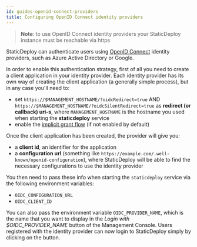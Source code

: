 ```yaml
---
id: guides-openid-connect-providers
title: Configuring OpenID Connect identity providers
---
```


> **Note**: to use OpenID Connect identity providers your StaticDeploy instance
> must be reachable via https

StaticDeploy can authenticate users using [OpenID Connect](https://openid.net/)
identity providers, such as Azure Active Directory or Google.

In order to enable this authentication strategy, first of all you need to create
a client application in your identity provider. Each identity provider has its
own way of creating the client application (a generally simple process), but in
any case you'll need to:

- set `https://$MANAGEMENT_HOSTNAME/?oidcRedirect=true` AND
  `https://$MANAGEMENT_HOSTNAME/?oidcSilentRedirect=true` as **redirect (or
  callback) uri-s**, where `MANAGEMENT_HOSTNAME` is the hostname you used when
  starting the **staticdeploy** service
- enable the [implicit grant flow](https://oauth.net/2/grant-types/implicit/)
  (if not enabled by default)

Once the client application has been created, the provider will give you:

- a **client id**, an identifier for the application
- a **configuration url** (something like
  `https://example.com/.well-known/openid-configuration`), where StaticDeploy
  will be able to find the necessary configurations to use the identity provider

You then need to pass these info when starting the `staticdeploy` service via
the following environment variables:

- `OIDC_CONFIGURATION_URL`
- `OIDC_CLIENT_ID`

You can also pass the environment variable `OIDC_PROVIDER_NAME`, which is the
name that you want to display in the _Login with \$OIDC_PROVIDER_NAME_ button of
the Management Console. Users registered with the identity provider can now
login to StaticDeploy simply by clicking on the button.
